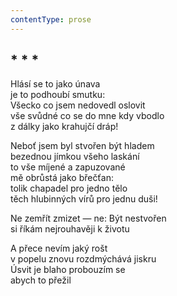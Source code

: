 ```yaml
---
contentType: prose
---
```


## \* \* \*

Hlásí se to jako únava  
je to podhoubí smutku:  
Všecko co jsem nedovedl oslovit  
vše svůdné co se do mne kdy vbodlo  
z dálky jako krahujčí dráp!

Neboť jsem byl stvořen být hladem  
bezednou jímkou všeho laskání  
to vše míjené a zapuzované  
mě obrůstá jako břečťan:  
tolik chapadel pro jedno tělo  
těch hlubinných vírů pro jednu duši!

Ne zemřít zmizet — ne: Být nestvořen  
si říkám nejrouhavěji k životu

A přece nevím jaký rošt  
v popelu znovu rozdmýchává jiskru  
Úsvit je blaho probouzím se  
abych to přežil

